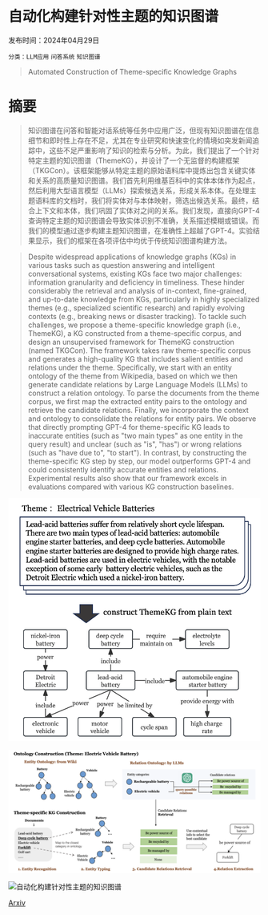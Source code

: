 # 自动化构建针对性主题的知识图谱

发布时间：2024年04月29日

`分类：LLM应用` `问答系统` `知识图谱`

> Automated Construction of Theme-specific Knowledge Graphs

# 摘要

> 知识图谱在问答和智能对话系统等任务中应用广泛，但现有知识图谱在信息细节和即时性上存在不足，尤其在专业研究和快速变化的情境如突发新闻追踪中，这些不足严重影响了知识的检索与分析。为此，我们提出了一个针对特定主题的知识图谱（ThemeKG），并设计了一个无监督的构建框架（TKGCon）。该框架能够从特定主题的原始语料库中提炼出包含关键实体和关系的高质量知识图谱。我们首先利用维基百科中的实体本体作为起点，然后利用大型语言模型（LLMs）探索候选关系，形成关系本体。在处理主题语料库的文档时，我们将实体对与本体映射，筛选出候选关系。最终，结合上下文和本体，我们巩固了实体对之间的关系。我们发现，直接向GPT-4查询特定主题的知识图谱会导致实体识别不准确，关系描述模糊或错误。而我们的模型通过逐步构建主题知识图谱，在准确性上超越了GPT-4。实验结果显示，我们的框架在各项评估中均优于传统知识图谱构建方法。

> Despite widespread applications of knowledge graphs (KGs) in various tasks such as question answering and intelligent conversational systems, existing KGs face two major challenges: information granularity and deficiency in timeliness. These hinder considerably the retrieval and analysis of in-context, fine-grained, and up-to-date knowledge from KGs, particularly in highly specialized themes (e.g., specialized scientific research) and rapidly evolving contexts (e.g., breaking news or disaster tracking). To tackle such challenges, we propose a theme-specific knowledge graph (i.e., ThemeKG), a KG constructed from a theme-specific corpus, and design an unsupervised framework for ThemeKG construction (named TKGCon). The framework takes raw theme-specific corpus and generates a high-quality KG that includes salient entities and relations under the theme. Specifically, we start with an entity ontology of the theme from Wikipedia, based on which we then generate candidate relations by Large Language Models (LLMs) to construct a relation ontology. To parse the documents from the theme corpus, we first map the extracted entity pairs to the ontology and retrieve the candidate relations. Finally, we incorporate the context and ontology to consolidate the relations for entity pairs. We observe that directly prompting GPT-4 for theme-specific KG leads to inaccurate entities (such as "two main types" as one entity in the query result) and unclear (such as "is", "has") or wrong relations (such as "have due to", "to start"). In contrast, by constructing the theme-specific KG step by step, our model outperforms GPT-4 and could consistently identify accurate entities and relations. Experimental results also show that our framework excels in evaluations compared with various KG construction baselines.

![自动化构建针对性主题的知识图谱](../../../paper_images/2404.19146/intro8.png)

![自动化构建针对性主题的知识图谱](../../../paper_images/2404.19146/overview11.png)

![自动化构建针对性主题的知识图谱](../../../paper_images/2404.19146/cased.png)

[Arxiv](https://arxiv.org/abs/2404.19146)